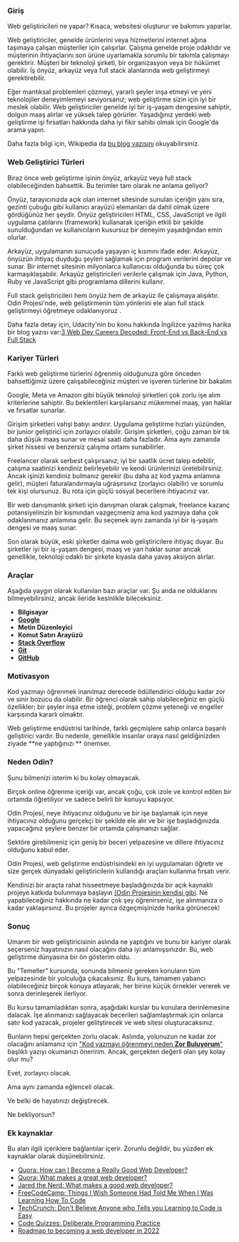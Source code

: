 ### Giriş

Web geliştiricileri ne yapar? Kısaca, websitesi oluşturur ve bakımını yaparlar.

Web geliştiriciler, genelde ürünlerini veya hizmetlerini internet ağına taşımaya çalışan müşteriler için çalışırlar. Çalışma genelde proje odaklıdır ve müşterinin ihtiyaçlarını son ürüne uyarlamakla sorumlu bir takımla çalışmayı gerektirir. Müşteri bir teknoloji şirketi, bir organizasyon veya bir hükümet olabilir. İş önyüz, arkayüz veya full stack alanlarında web geliştirmeyi gerektirebilir.

Eğer mantıksal problemleri çözmeyi, yararlı şeyler inşa etmeyi ve yeni teknolojiler deneyimlemeyi seviyorsanız; web geliştirme sizin için iyi bir meslek olabilir. Web geliştiriciler genelde iyi bir iş-yaşam dengesine sahiptir, dolgun maaş alırlar ve yüksek talep görürler. Yaşadığınız yerdeki web geliştirme işi fırsatları hakkında daha iyi fikir sahibi olmak için Google'da arama yapın.

Daha fazla bilgi için, Wikipedia da [bu blog yazısını](https://en.wikipedia.org/wiki/Web_design) okuyabilirsiniz.

### Web Geliştirici Türleri

Biraz önce web geliştirme işinin önyüz, arkayüz veya full stack olabileceğinden bahsettik. Bu terimler tam olarak ne anlama geliyor?

Önyüz, tarayıcınızda açık olan internet sitesinde sunulan içeriğin yanı sıra, gezinti çubuğu gibi kullanıcı arayüzü elemanları da dahil olmak üzere gördüğünüz her şeydir. Önyüz geliştiricileri HTML, CSS, JavaScript ve ilgili uygulama çatılarını (framework) kullanarak içeriğin etkili bir şekilde sunulduğundan ve kullanıcıların kusursuz bir deneyim yaşadığından emin olurlar.

Arkayüz, uygulamanın sunucuda yaşayan iç kısmını ifade eder. Arkayüz, önyüzün ihtiyaç duyduğu şeyleri sağlamak için program verilerini depolar ve sunar. Bir internet sitesinin milyonlarca kullanıcısı olduğunda bu süreç çok karmaşıklaşabilir. Arkayüz geliştiricileri verilerle çalışmak için Java, Python, Ruby ve JavaScript gibi programlama dillerini kullanır.

Full stack geliştiricileri hem önyüz hem de arkayüz ile çalışmaya alışıktır. Odin Projesi'nde, web geliştirmenin tüm yönlerini ele alan full stack geliştirmeyi öğretmeye odaklanıyoruz .

Daha fazla detay için, Udacity'nin bu konu hakkında İngilizce yazılmış harika bir blog yazısı var:[3 Web Dev Careers Decoded: Front-End vs Back-End vs Full Stack](https://www.udacity.com/blog/2020/12/front-end-vs-back-end-vs-full-stack-web-developers.html)

### Kariyer Türleri

Farklı web geliştirme türlerini öğrenmiş olduğunuza göre önceden bahsettiğimiz üzere çalışabileceğiniz müşteri ve işveren türlerine bir bakalım

Google, Meta ve Amazon gibi büyük teknoloji şirketleri çok zorlu işe alım kriterlerine sahiptir. Bu beklentileri karşılarsanız mükemmel maaş, yan haklar ve fırsatlar sunarlar.

Girişim şirketleri vahşi batıyı andırır. Uygulama geliştirme hızları yüzünden, bir junior geliştirici için zorlayıcı olabilir. Girişim şirketleri, çoğu zaman bir tık daha düşük maaş sunar ve mesai saati daha fazladır. Ama aynı zamanda şirket hissesi ve benzersiz çalışma ortamı sunabilirler.

Freelancer olarak serbest çalışırsanız; iyi bir saatlik ücret talep edebilir, çalışma saatinizi kendiniz belirleyebilir ve kendi ürünlerinizi üretebilirsiniz. Ancak işinizi kendiniz bulmanız gerekir (bu daha az kod yazma anlamına gelir), müşteri faturalandırmayla uğraşırsınız (zorlayıcı olabilir) ve sorumlu tek kişi olursunuz. Bu rota için güçlü sosyal becerilere ihtiyacınız var.

Bir web danışmanlık şirketi için danışman olarak çalışmak, freelance kazanç potansiyelinizin bir kısmından vazgeçmeniz ama kod yazmaya daha çok odaklanmanız anlamına gelir. Bu seçenek aynı zamanda iyi bir iş-yaşam dengesi ve maaş sunar.

Son olarak büyük, eski şirketler daima web geliştiricilere ihtiyaç duyar. Bu şirketler iyi bir iş-yaşam dengesi, maaş ve yan haklar sunar ancak genellikle, teknoloji odaklı bir şirkete kıyasla daha yavaş aksiyon alırlar.

### Araçlar

Aşağıda yaygın olarak kullanılan bazı araçlar var. Şu anda ne olduklarını bilmeyebilirsiniz, ancak ileride kesinlikle bileceksiniz.

- **Bilgisayar**
- **[Google](https://www.google.com/)**
- **Metin Düzenleyici**
- **Komut Satırı Arayüzü**
- **[Stack Overflow](http://stackoverflow.com/)**
- **[Git](https://git-scm.com/)**
- **[GitHub](https://github.com/)**

### Motivasyon

Kod yazmayı öğrenmek inanılmaz derecede ödüllendirici olduğu kadar zor ve sinir bozucu da olabilir. Bir öğrenci olarak sahip olabileceğiniz en güçlü özellikler; bir şeyler inşa etme isteği, problem çözme yeteneği ve engeller karşısında kararlı olmaktır.

Web geliştirme endüstrisi tarihinde, farklı geçmişlere sahip onlarca başarılı geliştirici vardır. Bu nedenle, genellikle insanlar oraya nasıl geldiğinizden ziyade **ne yaptığınızı ** önemser.

### Neden Odin?

Şunu bilmenizi isterim ki bu kolay olmayacak.

Birçok online öğrenme içeriği var, ancak çoğu, çok izole ve kontrol edilen bir ortamda öğretiliyor ve sadece belirli bir konuyu kapsıyor.

Odin Projesi, neye ihtiyacınız olduğunu ve bir işe başlamak için neye ihtiyacınız olduğunu gerçekçi bir şekilde ele alır ve bir işe başladığınızda yapacağınız şeylere benzer bir ortamda çalışmanızı sağlar.

Sektöre girebilmeniz için geniş bir beceri yelpazesine ve dillere ihtiyacınız olduğunu kabul eder.

Odin Projesi, web geliştirme endüstrisindeki en iyi uygulamaları öğretir ve size gerçek dünyadaki geliştiricilerin kullandığı araçları kullanma fırsatı verir.

Kendinizi bir araçta rahat hisseetmeye başladığınızda bir açık kaynaklı projeye katkıda bulunmaya başlayın [(Odin Projesinin kendisi gibi](/contributing). Ne yapabileceğiniz hakkında ne kadar çok şey öğrenirseniz, işe alınmanıza o kadar yaklaşırsınız. Bu projeler ayrıca özgeçmişinizde harika görünecek!

### Sonuç

Umarım bir web geliştiricisinin aslında ne yaptığını ve bunu bir kariyer olarak seçerseniz hayatınızın nasıl olacağını daha iyi anlamışsınızdır. Bu, web geliştirme dünyasına bir ön gösterim oldu.

Bu "Temeller" kursunda, sonunda bilmeniz gereken konuların tüm yelpazesinde bir yolculuğa çıkacaksınız. Bu kurs, tamamen yabancı olabileceğiniz birçok konuya atlayarak, her birine küçük örnekler vererek ve sonra derinleşerek ilerliyor.

Bu kursu tamamladıktan sonra, aşağıdaki kurslar bu konulara derinlemesine dalacak. İşe alınmanızı sağlayacak becerileri sağlamlaştırmak için onlarca satır kod yazacak, projeler gelitştirecek ve web sitesi oluşturacaksınız.

Bunların hepsi gerçekten zorlu olacak. Aslında, yolunuzun ne kadar zor olacağını anlamanız için ["Kod yazmayı öğrenmeyi neden **Zor Buluyorum**"](https://www.thinkful.com/blog/why-learning-to-code-is-so-damn-hard/) başlıklı yazıyı okumanızı öneririm. Ancak, gerçekten değerli olan şey kolay olur mu?

Evet, zorlayıcı olacak.

Ama aynı zamanda eğlenceli olacak.

Ve belki de hayatınızı değiştirecek.

Ne bekliyorsun?

### Ek kaynaklar

Bu alan ilgili içeriklere bağlantılar içerir. Zorunlu değildir, bu yüzden ek kaynaklar olarak düşünebilirsiniz.

- [Quora: How can I Become a Really Good Web Developer?](http://www.quora.com/Computer-Programming/How-can-I-become-a-really-good-Web-Developer-starting-from-now-at-age-20-before-age-25)
- [Quora: What makes a great web developer?](http://www.quora.com/What-makes-a-great-web-developer)
- [Jared the Nerd: What makes a good web developer?](http://jaredthenerd.com/2013/05/What-Makes-A-Good-Developer/)
- [FreeCodeCamp: Things I Wish Someone Had Told Me When I Was Learning How To Code](https://www.freecodecamp.org/news/things-i-wish-someone-had-told-me-when-i-was-learning-how-to-code-565fc9dcb329/)
- [TechCrunch: Don't Believe Anyone who Tells you Learning to Code is Easy](http://techcrunch.com/2014/05/24/dont-believe-anyone-who-tells-you-learning-to-code-is-easy/)
- [Code Quizzes: Deliberate Programming Practice](https://codequizzes.wordpress.com/2013/04/28/deliberate-programming-practice/)
- [Roadmap to becoming a web developer in 2022](https://github.com/kamranahmedse/developer-roadmap)

